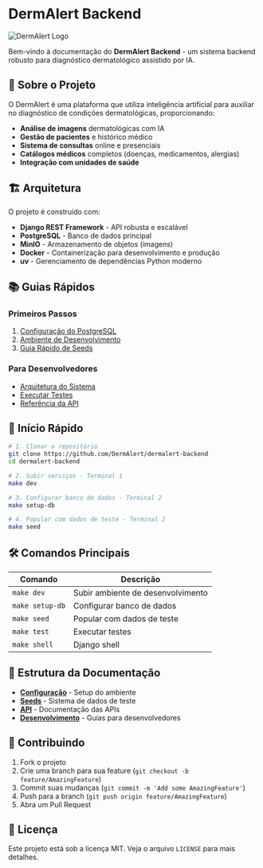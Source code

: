 # DermAlert Backend

![DermAlert Logo](https://via.placeholder.com/300x100/1976D2/FFFFFF?text=DermAlert)

Bem-vindo à documentação do **DermAlert Backend** - um sistema backend robusto para diagnóstico dermatológico assistido por IA.

## 🎯 Sobre o Projeto

O DermAlert é uma plataforma que utiliza inteligência artificial para auxiliar no diagnóstico de condições dermatológicas, proporcionando:

- **Análise de imagens** dermatológicas com IA
- **Gestão de pacientes** e histórico médico
- **Sistema de consultas** online e presenciais
- **Catálogos médicos** completos (doenças, medicamentos, alergias)
- **Integração com unidades de saúde**

## 🏗️ Arquitetura

O projeto é construído com:

- **Django REST Framework** - API robusta e escalável
- **PostgreSQL** - Banco de dados principal
- **MinIO** - Armazenamento de objetos (imagens)
- **Docker** - Containerização para desenvolvimento e produção
- **uv** - Gerenciamento de dependências Python moderno

## 📚 Guias Rápidos

### Primeiros Passos
1. [Configuração do PostgreSQL](setup/postgres.md)
2. [Ambiente de Desenvolvimento](setup/development.md)
3. [Guia Rápido de Seeds](seeds/quick-guide.md)

### Para Desenvolvedores
- [Arquitetura do Sistema](development/architecture.md)
- [Executar Testes](development/testing.md)
- [Referência da API](api/accounts.md)

## 🚀 Início Rápido

```bash
# 1. Clonar o repositório
git clone https://github.com/DermAlert/dermalert-backend
cd dermalert-backend

# 2. Subir serviços - Terminal 1
make dev

# 3. Configurar banco de dados - Terminal 2
make setup-db

# 4. Popular com dados de teste - Terminal 2
make seed
```

## 🛠️ Comandos Principais

| Comando | Descrição |
|---------|-----------|
| `make dev` | Subir ambiente de desenvolvimento |
| `make setup-db` | Configurar banco de dados |
| `make seed` | Popular com dados de teste |
| `make test` | Executar testes |
| `make shell` | Django shell |

## 📖 Estrutura da Documentação

- **[Configuração](setup/postgres.md)** - Setup do ambiente
- **[Seeds](seeds/quick-guide.md)** - Sistema de dados de teste
- **[API](api/accounts.md)** - Documentação das APIs
- **[Desenvolvimento](development/architecture.md)** - Guias para desenvolvedores

## 🤝 Contribuindo

1. Fork o projeto
2. Crie uma branch para sua feature (`git checkout -b feature/AmazingFeature`)
3. Commit suas mudanças (`git commit -m 'Add some AmazingFeature'`)
4. Push para a branch (`git push origin feature/AmazingFeature`)
5. Abra um Pull Request

## 📝 Licença

Este projeto está sob a licença MIT. Veja o arquivo `LICENSE` para mais detalhes.
